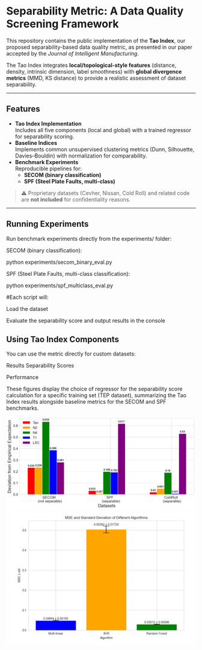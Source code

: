 # Separability Metric: A Data Quality Screening Framework

This repository contains the public implementation of the **Tao Index**, our proposed separability-based data quality metric, as presented in our paper accepted by the *Journal of Intelligent Manufacturing*.  

The Tao Index integrates **local/topological-style features** (distance, density, intrinsic dimension, label smoothness) with **global divergence metrics** (MMD, KS distance) to provide a realistic assessment of dataset separability.

---

## Features
- **Tao Index Implementation**  
  Includes all five components (local and global) with a trained regressor for separability scoring.
- **Baseline Indices**  
  Implements common unsupervised clustering metrics (Dunn, Silhouette, Davies–Bouldin) with normalization for comparability.
- **Benchmark Experiments**  
  Reproducible pipelines for:
  - **SECOM (binary classification)**  
  - **SPF (Steel Plate Faults, multi-class)**  

> ⚠️ Proprietary datasets (Cevher, Nissan, Cold Roll) and related code are **not included** for confidentiality reasons.

---

## Running Experiments

Run benchmark experiments directly from the experiments/ folder:

SECOM (binary classification):

python experiments/secom_binary_eval.py


SPF (Steel Plate Faults, multi-class classification):

python experiments/spf_multiclass_eval.py


#Each script will:

Load the dataset

Evaluate the separability score and output results in the console

## Using Tao Index Components

You can use the metric directly for custom datasets:



Results
Separability Scores

Performance

These figures display the choice of regressor for the separability score calculation for a specific training set (TEP dataset), summarizing the Tao Index results alongside baseline metrics for the SECOM and SPF benchmarks.

<img src="Plots/separability_scores.pdf" alt="Separability Scores" width="600"/>
<img src="Plots/mse_performance.pdf" alt="Performance" width="600"/>
